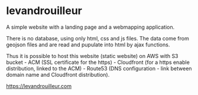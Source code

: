 # levandrouilleur
A simple website with a landing page and a webmapping application.

There is no database, using only html, css and js files. The data come from geojson files and are read and pupulate into html by ajax functions.

Thus it is possible to host this website (static website) on AWS with S3 bucket - ACM (SSL certificate for the https) - Cloudfront (for a https enable distribution, linked to the ACM) - Route53 (DNS configuration - link between domain name and Cloudfront distribution).

https://levandrouilleur.com
